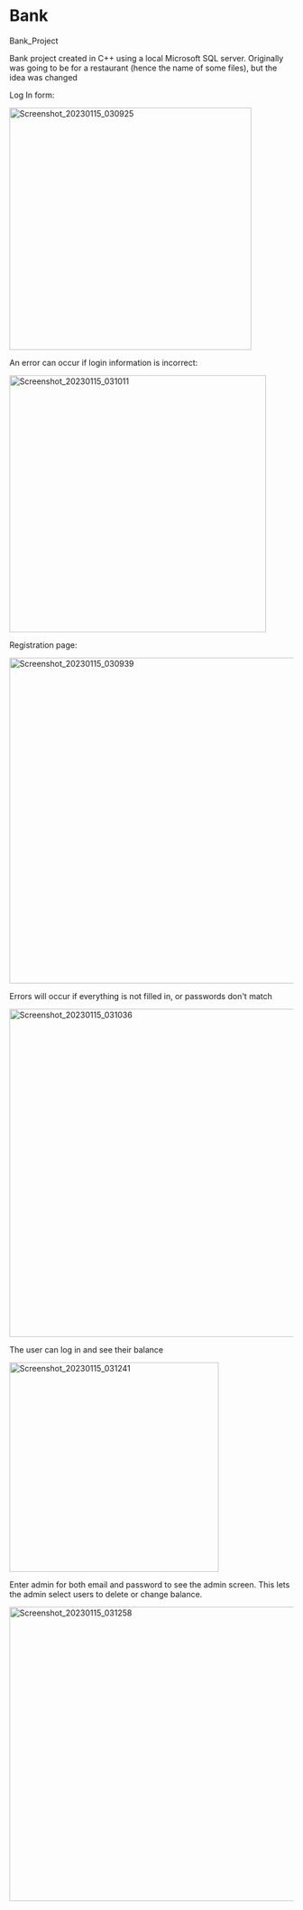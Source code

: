 # Bank
Bank_Project

Bank project created in C++ using a local Microsoft SQL server.
Originally was going to be for a restaurant (hence the name of some files), but the idea was changed

Log In form:

<img width="429" alt="Screenshot_20230115_030925" src="https://user-images.githubusercontent.com/95258969/212609572-71a3a7ae-ab6f-4192-928b-1b72b540e689.png">

An error can occur if login information is incorrect:

<img width="455" alt="Screenshot_20230115_031011" src="https://user-images.githubusercontent.com/95258969/212609621-5abf04b6-525a-4b3e-91ef-4cfcd4c81c86.png">

Registration page:

<img width="577" alt="Screenshot_20230115_030939" src="https://user-images.githubusercontent.com/95258969/212609650-8f5d0f0e-1df5-426f-96d9-3790f6c7db83.png">

Errors will occur if everything is not filled in, or passwords don't match

<img width="581" alt="Screenshot_20230115_031036" src="https://user-images.githubusercontent.com/95258969/212609665-e8df97a1-83ab-4ba3-a0a0-85ba17b1b2b8.png">

The user can log in and see their balance

<img width="371" alt="Screenshot_20230115_031241" src="https://user-images.githubusercontent.com/95258969/212609725-d2f3c563-a907-4945-9d03-4472c8da13f1.png">

Enter admin for both email and password to see the admin screen. This lets the admin select users to delete or change balance. 

<img width="521" alt="Screenshot_20230115_031258" src="https://user-images.githubusercontent.com/95258969/212609757-85d89f0f-f068-4757-abe8-65b165793911.png">
